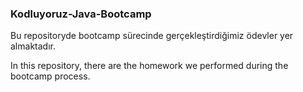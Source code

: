 ### Kodluyoruz-Java-Bootcamp


Bu repositoryde bootcamp sürecinde gerçekleştirdiğimiz ödevler yer almaktadır.

In this repository, there are the homework we performed during the bootcamp process.
